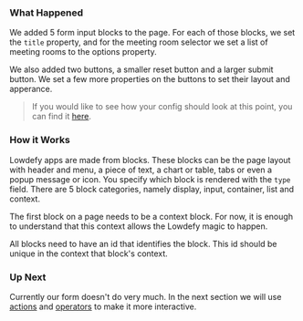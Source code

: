### What Happened

We added 5 form input blocks to the page. For each of those blocks, we set the `title` property, and for the meeting room selector we set a list of meeting rooms to the options property.

We also added two buttons, a smaller reset button and a larger submit button. We set a few more properties on the buttons to set their layout and apperance.



>  If you would like to see how your config should look at this point, you can find it [here](tutorial-add-blocks-config).

### How it Works

Lowdefy apps are made from blocks. These blocks can be the page layout with header and menu, a piece of text, a chart or table, tabs or even a popup message or icon. You specify which block is rendered with the `type` field. There are 5 block categories, namely display, input, container, list and context. 

The first block on a page needs to be a context block. For now, it is enough to understand that this context allows the Lowdefy magic to happen.

All blocks need to have an id that identifies the block. This id should be unique in the context that block's context.


### Up Next

Currently our form doesn't do very much. In the next section we will use [actions]() and [operators]() to make it more interactive.

